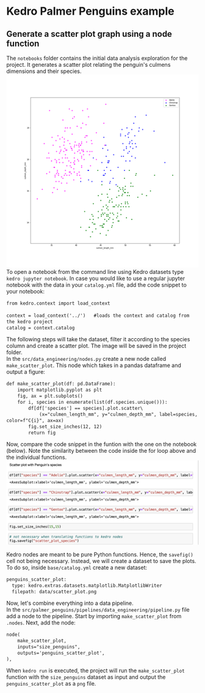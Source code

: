 # Kedro Palmer Penguins example

## Generate a scatter plot graph using a node function
The `notebooks` folder contains the initial data analysis exploration for the project. It generates a scatter plot relating the penguin's culmens dimensions and their species.
![scatter_plot_img](notebooks/scatter_plot_species.png)  
To open a notebook from the command line using Kedro datasets type `kedro jupyter notebook`. In case you would like to use a regular jupyter notebook with the data in your `catalog.yml` file, add the code snippet to your notebook:
```
from kedro.context import load_context

context = load_context('../')   #loads the context and catalog from the kedro project
catalog = context.catalog
```
The following steps will take the dataset, filter it according to the species column and create a scatter plot. The image will be saved in the project folder.  
In the `src/data_engineering/nodes.py` create a new node called `make_scatter_plot`. This node which takes in a pandas dataframe and output a figure:
```
def make_scatter_plot(df: pd.DataFrame):
    import matplotlib.pyplot as plt
    fig, ax = plt.subplots()
    for i, species in enumerate(list(df.species.unique())):
        df[df['species'] == species].plot.scatter\
            (x="culmen_length_mm", y="culmen_depth_mm", label=species, color=f"C{i}", ax=ax)
        fig.set_size_inches(12, 12)
        return fig
```
Now, compare the code snippet in the funtion with the one on the notebook (below). Note the similarity between the code inside the for loop above and the individual functions.
![image](docs/images/notebook_pic.png) 

Kedro nodes are meant to be pure Python functions. Hence, the `savefig()` cell not being necessary. Instead, we will create a dataset to save the plots. To do so,
inside `base/catalog.yml` create a new dataset:
```
penguins_scatter_plot:
  type: kedro.extras.datasets.matplotlib.MatplotlibWriter
  filepath: data/scatter_plot.png
```
Now, let's combine everything into a data pipeline.  
In the `src/palmer_penguins/pipelines/data_engineering/pipeline.py` file add a node to the pipeline. Start by importing `make_scatter_plot` from `.nodes`. Next, add the node:
```
node(
    make_scatter_plot,
    inputs="size_penguins",
    outputs='penguins_scatter_plot',
),
```
When `kedro run` is executed, the project will run the `make_scatter_plot` function with the `size_penguins` dataset as input and output the `penguins_scatter_plot` as a `png` file. 